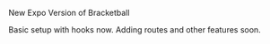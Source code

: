 New Expo Version of Bracketball

Basic setup with hooks now.  Adding routes and other features soon.
